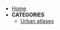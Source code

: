 - [Home](/ "Map Center data") 
- **CATEGORIES**
  - [Urban atlases](/documentation/lmec-data/urban-atlases/ "LMEC tutorials and how-to guides")
 
